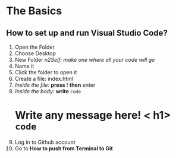 # The Basics

## How to set up and run Visual Studio Code?
1. Open the Folder
2. Choose Desktop
3. New Folder *n2Self: make one where all your code will go*
4. Name it
5. Click the folder to open it
6. Create a file: index.html 
7. *Inside the file:* **press** ! **then** enter
8. *Inside the body:* **write** `code` <h1> Write any message here! < h1> `code`
9. Log in to Github account
  10. Go to **How to push from Terminal to Git**


